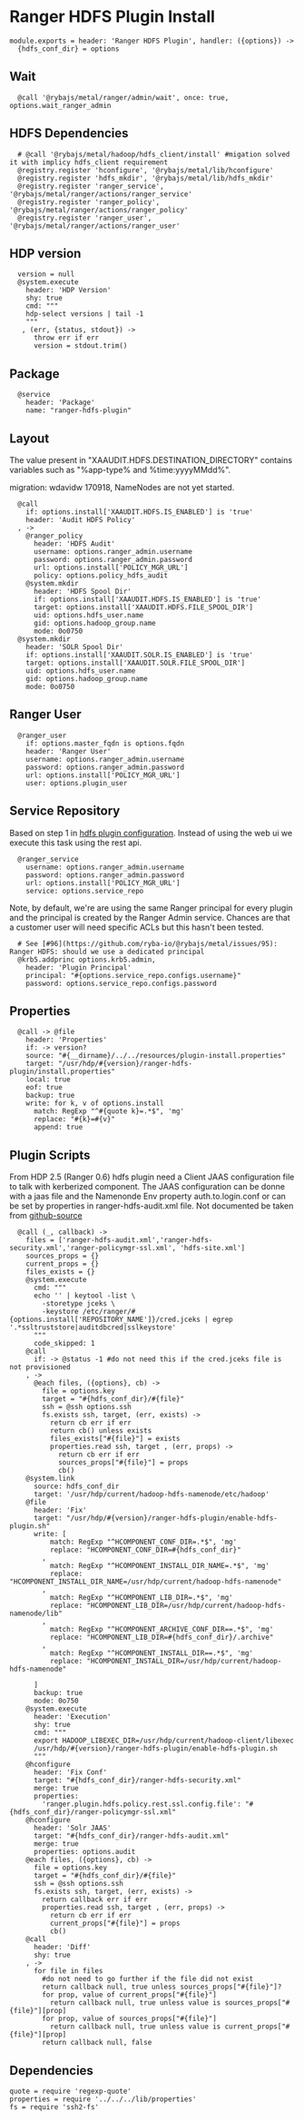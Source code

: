 
# Ranger HDFS Plugin Install

    module.exports = header: 'Ranger HDFS Plugin', handler: ({options}) ->
      {hdfs_conf_dir} = options

## Wait

      @call '@rybajs/metal/ranger/admin/wait', once: true, options.wait_ranger_admin

## HDFS Dependencies

      # @call '@rybajs/metal/hadoop/hdfs_client/install' #migation solved it with implicy hdfs_client requirement
      @registry.register 'hconfigure', '@rybajs/metal/lib/hconfigure'
      @registry.register 'hdfs_mkdir', '@rybajs/metal/lib/hdfs_mkdir'
      @registry.register 'ranger_service', '@rybajs/metal/ranger/actions/ranger_service'
      @registry.register 'ranger_policy', '@rybajs/metal/ranger/actions/ranger_policy'
      @registry.register 'ranger_user', '@rybajs/metal/ranger/actions/ranger_user'

## HDP version

      version = null
      @system.execute
        header: 'HDP Version'
        shy: true
        cmd: """
        hdp-select versions | tail -1
        """
       , (err, {status, stdout}) ->
          throw err if err
          version = stdout.trim()

## Package

      @service
        header: 'Package'
        name: "ranger-hdfs-plugin"

## Layout

The value present in "XAAUDIT.HDFS.DESTINATION_DIRECTORY" contains variables
such as "%app-type% and %time:yyyyMMdd%".

migration: wdavidw 170918, NameNodes are not yet started.

      @call
        if: options.install['XAAUDIT.HDFS.IS_ENABLED'] is 'true'
        header: 'Audit HDFS Policy'
      , ->
        @ranger_policy
          header: 'HDFS Audit'
          username: options.ranger_admin.username
          password: options.ranger_admin.password
          url: options.install['POLICY_MGR_URL']
          policy: options.policy_hdfs_audit
        @system.mkdir
          header: 'HDFS Spool Dir'
          if: options.install['XAAUDIT.HDFS.IS_ENABLED'] is 'true'
          target: options.install['XAAUDIT.HDFS.FILE_SPOOL_DIR']
          uid: options.hdfs_user.name
          gid: options.hadoop_group.name
          mode: 0o0750
      @system.mkdir
        header: 'SOLR Spool Dir'
        if: options.install['XAAUDIT.SOLR.IS_ENABLED'] is 'true'
        target: options.install['XAAUDIT.SOLR.FILE_SPOOL_DIR']
        uid: options.hdfs_user.name
        gid: options.hadoop_group.name
        mode: 0o0750


## Ranger User

      @ranger_user
        if: options.master_fqdn is options.fqdn
        header: 'Ranger User'
        username: options.ranger_admin.username
        password: options.ranger_admin.password
        url: options.install['POLICY_MGR_URL']
        user: options.plugin_user

## Service Repository

Based on step 1 in [hdfs plugin configuration][plugin]. Instead of using the web ui
we execute this task using the rest api.

      @ranger_service
        username: options.ranger_admin.username
        password: options.ranger_admin.password
        url: options.install['POLICY_MGR_URL']
        service: options.service_repo

Note, by default, we're are using the same Ranger principal for every
plugin and the principal is created by the Ranger Admin service. Chances
are that a customer user will need specific ACLs but this hasn't been
tested.

      # See [#96](https://github.com/ryba-io/@rybajs/metal/issues/95): Ranger HDFS: should we use a dedicated principal
      @krb5.addprinc options.krb5.admin,
        header: 'Plugin Principal'
        principal: "#{options.service_repo.configs.username}"
        password: options.service_repo.configs.password

## Properties

      @call -> @file
        header: 'Properties'
        if: -> version?
        source: "#{__dirname}/../../resources/plugin-install.properties"
        target: "/usr/hdp/#{version}/ranger-hdfs-plugin/install.properties"
        local: true
        eof: true
        backup: true
        write: for k, v of options.install
          match: RegExp "^#{quote k}=.*$", 'mg'
          replace: "#{k}=#{v}"
          append: true

## Plugin Scripts

From HDP 2.5 (Ranger 0.6) hdfs plugin need a Client JAAS configuration file to
talk with kerberized component.
The JAAS configuration can be donne with a jaas file and the Namenonde Env property
auth.to.login.conf or can be set by properties in ranger-hdfs-audit.xml file.
Not documented be taken from [github-source][plugin-source]

      @call (_, callback) ->
        files = ['ranger-hdfs-audit.xml','ranger-hdfs-security.xml','ranger-policymgr-ssl.xml', 'hdfs-site.xml']
        sources_props = {}
        current_props = {}
        files_exists = {}
        @system.execute
          cmd: """
          echo '' | keytool -list \
            -storetype jceks \
            -keystore /etc/ranger/#{options.install['REPOSITORY_NAME']}/cred.jceks | egrep '.*ssltruststore|auditdbcred|sslkeystore'
          """
          code_skipped: 1
        @call
          if: -> @status -1 #do not need this if the cred.jceks file is not provisioned
        , ->
          @each files, ({options}, cb) ->
            file = options.key
            target = "#{hdfs_conf_dir}/#{file}"
            ssh = @ssh options.ssh
            fs.exists ssh, target, (err, exists) ->
              return cb err if err
              return cb() unless exists
              files_exists["#{file}"] = exists
              properties.read ssh, target , (err, props) ->
                return cb err if err
                sources_props["#{file}"] = props
                cb()
        @system.link
          source: hdfs_conf_dir
          target: '/usr/hdp/current/hadoop-hdfs-namenode/etc/hadoop'
        @file
          header: 'Fix'
          target: "/usr/hdp/#{version}/ranger-hdfs-plugin/enable-hdfs-plugin.sh"
          write: [
              match: RegExp "^HCOMPONENT_CONF_DIR=.*$", 'mg'
              replace: "HCOMPONENT_CONF_DIR=#{hdfs_conf_dir}"
            ,
              match: RegExp "^HCOMPONENT_INSTALL_DIR_NAME=.*$", 'mg'
              replace: "HCOMPONENT_INSTALL_DIR_NAME=/usr/hdp/current/hadoop-hdfs-namenode"
            ,
              match: RegExp "^HCOMPONENT_LIB_DIR=.*$", 'mg'
              replace: "HCOMPONENT_LIB_DIR=/usr/hdp/current/hadoop-hdfs-namenode/lib"
            ,
              match: RegExp "^HCOMPONENT_ARCHIVE_CONF_DIR==.*$", 'mg'
              replace: "HCOMPONENT_LIB_DIR=#{hdfs_conf_dir}/.archive"
            ,
              match: RegExp "^HCOMPONENT_INSTALL_DIR==.*$", 'mg'
              replace: "HCOMPONENT_INSTALL_DIR=/usr/hdp/current/hadoop-hdfs-namenode"
              
          ]
          backup: true
          mode: 0o750
        @system.execute
          header: 'Execution'
          shy: true
          cmd: """
          export HADOOP_LIBEXEC_DIR=/usr/hdp/current/hadoop-client/libexec
          /usr/hdp/#{version}/ranger-hdfs-plugin/enable-hdfs-plugin.sh
          """
        @hconfigure
          header: 'Fix Conf'
          target: "#{hdfs_conf_dir}/ranger-hdfs-security.xml"
          merge: true
          properties:
            'ranger.plugin.hdfs.policy.rest.ssl.config.file': "#{hdfs_conf_dir}/ranger-policymgr-ssl.xml"
        @hconfigure
          header: 'Solr JAAS'
          target: "#{hdfs_conf_dir}/ranger-hdfs-audit.xml"
          merge: true
          properties: options.audit
        @each files, ({options}, cb) ->
          file = options.key
          target = "#{hdfs_conf_dir}/#{file}"
          ssh = @ssh options.ssh
          fs.exists ssh, target, (err, exists) ->
            return callback err if err
            properties.read ssh, target , (err, props) ->
              return cb err if err
              current_props["#{file}"] = props
              cb()
        @call
          header: 'Diff'
          shy: true
        , ->
          for file in files
            #do not need to go further if the file did not exist
            return callback null, true unless sources_props["#{file}"]?
            for prop, value of current_props["#{file}"]
              return callback null, true unless value is sources_props["#{file}"][prop]
            for prop, value of sources_props["#{file}"]
              return callback null, true unless value is current_props["#{file}"][prop]
            return callback null, false

## Dependencies

    quote = require 'regexp-quote'
    properties = require '../../../lib/properties'
    fs = require 'ssh2-fs'

[plugin]: https://docs.hortonworks.com/HDPDocuments/HDP2/HDP-2.4.0/bk_installing_manually_book/content/installing_ranger_plugins.html#installing_ranger_hdfs_plugin
[plugin-source]: https://github.com/apache/incubator-ranger/blob/ranger-0.6/agents-audit/src/main/java/org/apache/ranger/audit/utils/InMemoryJAASConfiguration.java
